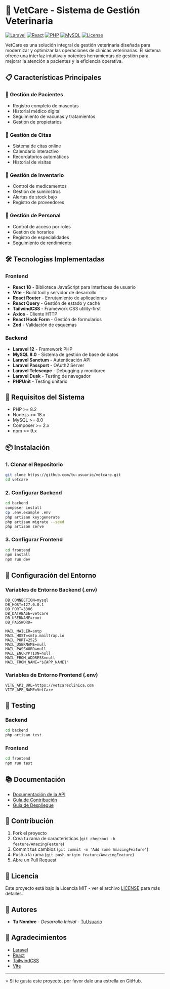 # 🐾 VetCare - Sistema de Gestión Veterinaria

[![Laravel](https://img.shields.io/badge/Laravel-12.x-FF2D20?style=flat-square&logo=laravel)](https://laravel.com)
[![React](https://img.shields.io/badge/React-18.x-61DAFB?style=flat-square&logo=react)](https://reactjs.org)
[![PHP](https://img.shields.io/badge/PHP-8.2+-777BB4?style=flat-square&logo=php)](https://php.net)
[![MySQL](https://img.shields.io/badge/MySQL-8.0+-4479A1?style=flat-square&logo=mysql)](https://mysql.com)
[![License](https://img.shields.io/badge/License-MIT-green.svg?style=flat-square)](LICENSE)

VetCare es una solución integral de gestión veterinaria diseñada para modernizar y optimizar las operaciones de clínicas veterinarias. El sistema ofrece una interfaz intuitiva y potentes herramientas de gestión para mejorar la atención a pacientes y la eficiencia operativa.

## 📋 Características Principales

### 🏥 Gestión de Pacientes
- Registro completo de mascotas
- Historial médico digital
- Seguimiento de vacunas y tratamientos
- Gestión de propietarios

### 📅 Gestión de Citas
- Sistema de citas online
- Calendario interactivo
- Recordatorios automáticos
- Historial de visitas

### 💊 Gestión de Inventario
- Control de medicamentos
- Gestión de suministros
- Alertas de stock bajo
- Registro de proveedores

### 👥 Gestión de Personal
- Control de acceso por roles
- Gestión de horarios
- Registro de especialidades
- Seguimiento de rendimiento

## 🛠️ Tecnologías Implementadas

### Frontend
- **React 18** - Biblioteca JavaScript para interfaces de usuario
- **Vite** - Build tool y servidor de desarrollo
- **React Router** - Enrutamiento de aplicaciones
- **React Query** - Gestión de estado y caché
- **TailwindCSS** - Framework CSS utility-first
- **Axios** - Cliente HTTP
- **React Hook Form** - Gestión de formularios
- **Zod** - Validación de esquemas

### Backend
- **Laravel 12** - Framework PHP
- **MySQL 8.0** - Sistema de gestión de base de datos
- **Laravel Sanctum** - Autenticación API
- **Laravel Passport** - OAuth2 Server
- **Laravel Telescope** - Debugging y monitoreo
- **Laravel Dusk** - Testing de navegador
- **PHPUnit** - Testing unitario

## 🚀 Requisitos del Sistema

- PHP >= 8.2
- Node.js >= 18.x
- MySQL >= 8.0
- Composer >= 2.x
- npm >= 9.x

## 📦 Instalación

### 1. Clonar el Repositorio
```bash
git clone https://github.com/tu-usuario/vetcare.git
cd vetcare
```

### 2. Configurar Backend
```bash
cd backend
composer install
cp .env.example .env
php artisan key:generate
php artisan migrate --seed
php artisan serve
```

### 3. Configurar Frontend
```bash
cd frontend
npm install
npm run dev
```

## 🔧 Configuración del Entorno

### Variables de Entorno Backend (.env)
```env
DB_CONNECTION=mysql
DB_HOST=127.0.0.1
DB_PORT=3306
DB_DATABASE=vetcare
DB_USERNAME=root
DB_PASSWORD=

MAIL_MAILER=smtp
MAIL_HOST=smtp.mailtrap.io
MAIL_PORT=2525
MAIL_USERNAME=null
MAIL_PASSWORD=null
MAIL_ENCRYPTION=null
MAIL_FROM_ADDRESS=null
MAIL_FROM_NAME="${APP_NAME}"
```

### Variables de Entorno Frontend (.env)
```env
VITE_API_URL=https://vetcareclinica.com
VITE_APP_NAME=VetCare
```

## 🧪 Testing

### Backend
```bash
cd backend
php artisan test
```

### Frontend
```bash
cd frontend
npm run test
```

## 📚 Documentación

- [Documentación de la API](docs/api.md)
- [Guía de Contribución](CONTRIBUTING.md)
- [Guía de Despliegue](docs/deployment.md)

## 🤝 Contribución

1. Fork el proyecto
2. Crea tu rama de características (`git checkout -b feature/AmazingFeature`)
3. Commit tus cambios (`git commit -m 'Add some AmazingFeature'`)
4. Push a la rama (`git push origin feature/AmazingFeature`)
5. Abre un Pull Request

## 📄 Licencia

Este proyecto está bajo la Licencia MIT - ver el archivo [LICENSE](LICENSE) para más detalles.

## 👥 Autores

- **Tu Nombre** - *Desarrollo Inicial* - [TuUsuario](https://github.com/TuUsuario)

## 🙏 Agradecimientos

- [Laravel](https://laravel.com)
- [React](https://reactjs.org)
- [TailwindCSS](https://tailwindcss.com)
- [Vite](https://vitejs.dev)

---

⭐️ Si te gusta este proyecto, por favor dale una estrella en GitHub.
